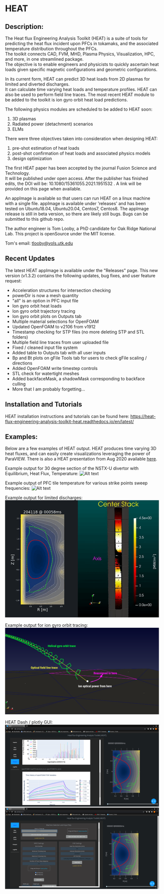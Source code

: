 # HEAT
## Description:
The Heat flux Engineering Analysis Toolkit (HEAT) is a suite of tools for predicting the heat flux
incident upon PFCs in tokamaks, and the associated temperature distribution throughout the PFCs.  
The toolkit connects CAD, FVM, MHD, Plasma Physics, Visualization, HPC, and more, in one streamlined package.  
The objective is to enable engineers and physicists to quickly ascertain heat loads given specific magnetic
configurations and geometric configurations.

In its current form, HEAT can predict 3D heat loads from 2D plasmas for limited and diverted discharges.  
It can calculate time varying heat loads and temperature profiles.  HEAT can also be used to perform
field line traces.  The most recent HEAT module to be added to the toolkit is ion gyro orbit
heat load predictions.

The following physics modules are scheduled to be added to HEAT soon:
1) 3D plasmas
2) Radiated power (detachment) scenarios
3) ELMs

There were three objectives taken into consideration when designing HEAT:
1) pre-shot estimation of heat loads
2) post-shot confirmation of heat loads and associated physics models
3) design optimization

The first HEAT paper has been accepted by the journal Fusion Science and Technology.  
It will be published under open access.  After the publisher has finished edits,
the DOI will be: 10.1080/15361055.2021.1951532 .  A link will be provided on this
page when available.

An appImage is available so that users can run HEAT on a linux machine with a single
file.  appImage is available under 'releases' and has been tested on Ubuntu18.04, Ubuntu20.04,
Centos7, Centos8.  The appImage release is still in beta version, so there are likely still bugs.
Bugs can be submitted to this github repo.

The author engineer is Tom Looby, a PhD candidate for Oak Ridge National Lab.
This project is openSource under the MIT license.

Tom's email:  tlooby@vols.utk.edu

## Recent Updates
The latest HEAT appImage is available under the "Releases" page.  This new version (v1.3.2)
contains the following updates, bug fixes, and user feature request:
 - Acceleration structures for intersection checking
 - powerDir is now a mesh quantity
 - "all" is an option in PFC input file
 - Ion gyro orbit heat loads
 - Ion gyro orbit trajectory tracing
 - Ion gyro orbit plots on Outputs tab
 - Multiple material selections for OpenFOAM
 - Updated OpenFOAM to v2106 from v1912
 - Timestamp checking for STP files (no more deleting STP and STL folders)
 - Multiple field line traces from user uploaded file
 - Fixed / cleaned input file system
 - Added table to Outputs tab with all user inputs
 - Bp and Bt plots on gFile Tools tab for users to check gFile scaling / directions
 - Added OpenFOAM write timestep controls
 - STL check for watertight meshes
 - Added backfaceMask, a shadowMask corresponding to backface culling
 - More that I am probably forgetting...


## Installation and Tutorials
HEAT installation instructions and tutorials can be found here:
https://heat-flux-engineering-analysis-toolkit-heat.readthedocs.io/en/latest/

## Examples:
Below are a few examples of HEAT output.  HEAT produces time varying 3D heat fluxes, and can easily create visualizations leveraging the power of ParaVIEW.  There is also a HEAT presentation from Aug 2020 available [here](https://docs.google.com/presentation/d/1aqJRaxt97P6R4Kqz7xyaoegtxssHQQPuwvJgVM4cCII/edit?usp=sharing).


Example output for 30 degree section of the NSTX-U divertor with Equilibrium, Heat Flux, Temperature:
![Alt text](HF_T_EQ.gif "Example output of EQ, HF, T, video")

Example output of PFC tile temperature for various strike points sweep frequencies:
![Alt text](sideBySide.gif "Example output of EQ, HF, T, video")

Example output for limited discharges:
![Alt text](limiter.gif "Example output of EQ, HF, T, video")

Example output for ion gyro orbit tracing:
![Alt text](gyroTrace.png "Example ion gyro orbit trajectory")

HEAT Dash / plotly GUI:
![Alt text](gui1.png "HEAT DASH GUI")
![Alt text](gui2.png "HEAT DASH GUI")
